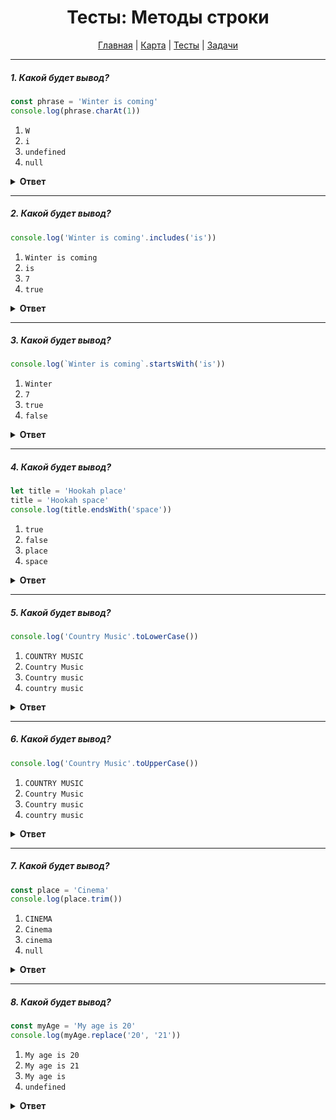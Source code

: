 <div align="center">

# Тесты: Методы строки

[Главная](https://github.com/dollaween/junior-roadmap/)
|
[Карта](/roadmap/README.md)
|
[Тесты](/tests/README.md)
|
[Задачи](/tasks/README.md)

</div>

---

##### 1. Какой будет вывод?

```javascript
const phrase = 'Winter is coming'
console.log(phrase.charAt(1))
```

1. `W`
2. `i`
3. `undefined`
4. `null`

<details><summary><b>Ответ</b></summary>
<p>

**Ответ: 2**

Метод `charAt()` — возвращает указанный символ строки. Счет начинается от `0`. То есть `charAt(0)` — `W`, `charAt(1)` — `i`.

</p>
</details>

---

##### 2. Какой будет вывод?

```javascript
console.log('Winter is coming'.includes('is'))
```

1. `Winter is coming`
2. `is`
3. `7`
4. `true`

<details><summary><b>Ответ</b></summary>
<p>

**Ответ: 4**

Метод `includes()` проверяет, содержит ли строка заданную подстроку, и возвращает, соответственно `true` или `false`.

</p>
</details>

---

##### 3. Какой будет вывод?

```javascript
console.log(`Winter is coming`.startsWith('is'))
```

1. `Winter`
2. `7`
3. `true`
4. `false`

<details><summary><b>Ответ</b></summary>
<p>

**Ответ: 4**

Метод `startsWith()` помогает определить, начинается ли строка с символов указанных в скобках, возвращая, соответственно, `true` или `false`.

Примеры:
* `'Winter is coming'.startsWith('Winter')` —> `true`
* `'Winter is coming'.startsWith('coming')` —> `false`

</p>
</details>

---

##### 4. Какой будет вывод?

```javascript
let title = 'Hookah place'
title = 'Hookah space'
console.log(title.endsWith('space'))
```

1. `true`
2. `false`
3. `place`
4. `space`

<details><summary><b>Ответ</b></summary>
<p>

**Ответ: 1**

Метод `endsWith()` позволяет определить, заканчивается ли строка символами указанными в скобках, возвращая, соответственно, `true` или `false`.

</p>
</details>

---

##### 5. Какой будет вывод?

```javascript
console.log('Country Music'.toLowerCase())
```

1. `COUNTRY MUSIC`
2. `Country Music`
3. `Country music`
4. `country music`

<details><summary><b>Ответ</b></summary>
<p>

**Ответ: 4**

Метод `toLowerCase()` возвращает значение строки, преобразованное в нижний регистр.

</p>
</details>

---

##### 6. Какой будет вывод?

```javascript
console.log('Country Music'.toUpperCase())
```

1. `COUNTRY MUSIC`
2. `Country Music`
3. `Country music`
4. `country music`

<details><summary><b>Ответ</b></summary>
<p>

**Ответ: 1**

Метод `toUpperCase()` возвращает значение строки, преобразованное в верхний регистр.

</p>
</details>

---

##### 7. Какой будет вывод?

```javascript
const place = 'Cinema'
console.log(place.trim())
```

1. `CINEMA`
2. `Cinema`
3. `cinema`
4. `null`

<details><summary><b>Ответ</b></summary>
<p>

**Ответ: 2**

Метод `trim()` удаляет пробельные символы с начала и конца строки.

Примеры:
* `'   Cinema'.trim()` —> `Cinema`
* `'Cinema    '.trim()` —> `Cinema`
* `'   Cinema  '.trim()` —> `Cinema`

</p>
</details>

---

##### 8. Какой будет вывод?

```javascript
const myAge = 'My age is 20'
console.log(myAge.replace('20', '21'))
```

1. `My age is 20`
2. `My age is 21`
3. `My age is`
4. `undefined`

<details><summary><b>Ответ</b></summary>
<p>

**Ответ: 2**

Метод `replace()` возвращает новую строку с заменой первого параметра на второй.

Примеры:
* `'My age is 20'.replace('My', 'His')` -> `His age is 20`
* `'My age is 20'.replace('My age is 20', 'I\'m too old')` -> `I'm too old`

</p>
</details>


